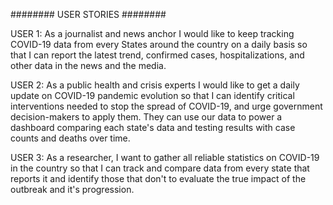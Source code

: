 ######## USER STORIES ########


USER 1: 
As a journalist and news anchor I would like to keep tracking COVID-19 data from every States around the country on a daily basis so that I can report the latest trend, confirmed cases, hospitalizations, and other data in the news and the media.

USER 2:
As a public health and crisis experts I would like to get a daily update on COVID-19 pandemic evolution so that I can identify critical interventions needed to stop the spread of COVID-19, and urge government decision-makers to apply them. They can use our data to power a dashboard comparing each state's data and testing results with case counts and deaths over time.

USER 3:
As a researcher, I want to gather all reliable statistics on COVID-19 in the country so that I can track and compare data from every state that reports it and identify those that don't to evaluate the true impact of the outbreak and it's progression.